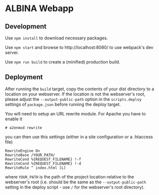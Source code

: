 # ALBINA Webapp

## Development
Use `npm install` to download necessary packages.

Use `npm start` and browse to http://localhost:8080/ to use webpack's dev server.

Use `npm run build` to create a (minified) production build.

## Deployment
After running the `build` target, copy the contents of your dist directory to
a location on your webserver. If the location is not the webserver's root,
please adjust the `--output-public-path` option in the `scripts.deploy` settings
of `package.json` before running the deploy target.

You will need to setup an URL rewrite module. For Apache you have to enable it
```
# a2enmod rewrite
```
you can then use this settings (either in a site configuration or a .htaccess file)
```
RewriteEngine On
RewriteBase /YOUR_PATH/
RewriteCond %{REQUEST_FILENAME} !-f
RewriteCond %{REQUEST_FILENAME} !-d
RewriteRule ^ index.html [L]
```
where `YOUR_PATH` is the path of the project location relative to the webserver's
root (i.e. should be the same as the `--output-public-path` setting in the
deploy script - use `/` for the webserver's root directory).
